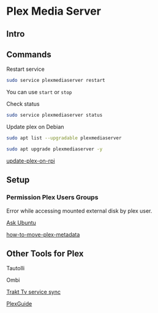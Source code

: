 # Plex Media Server

## Intro

## Commands

Restart service 

```sh
sudo service plexmediaserver restart
```

You can use `start` or `stop`

Check status

```sh
sudo service plexmediaserver status
```

Update plex on Debian

```bash
sudo apt list --upgradable plexmediaserver
```


```bash
sudo apt upgrade plexmediaserver -y
```

[update-plex-on-rpi](https://ownyourstreaming.com/server/update-plex-on-rpi)


## Setup

### Permission Plex Users Groups

Error while accessing mounted external disk by plex user.

[Ask Ubuntu](https://askubuntu.com/questions/150909/plex-wont-enter-my-home-directory-or-other-partitions)

[how-to-move-plex-metadata](https://smyl.es/how-to-move-plex-metadata-and-index-data-to-new-driver-andor-directory-location/?doing_wp_cron=1646545387.6087911128997802734375)

## Other Tools for Plex

Tautolli

Ombi

[Trakt Tv service sync](https://github.com/Taxel/PlexTraktSync#run-the-docker-container)

[PlexGuide](https://github.com/plexguide/PlexGuide.com)